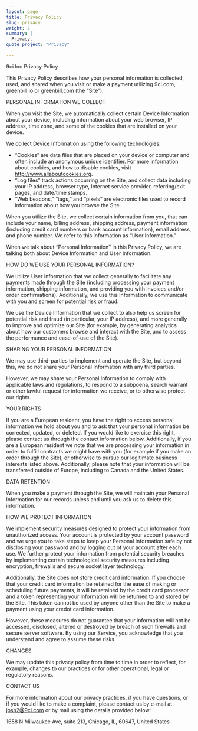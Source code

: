 ```yaml
---
layout: page
title: Privacy Policy
slug: privacy
weight: 2
summary: |
  Privacy.
quote_project: "Privacy"

---
```

9ci Inc Privacy Policy

This Privacy Policy describes how your personal information is collected, used, and shared when you visit or make a payment utilizing 9ci.com, greenbill.io or greenbill.com (the “Site”).

PERSONAL INFORMATION WE COLLECT

When you visit the Site, we automatically collect certain Device Information about your device, including information about your web browser, IP address, time zone, and some of the cookies that are installed on your device.

We collect Device Information using the following technologies:

- “Cookies” are data files that are placed on your device or computer and often include an anonymous unique identifier. For more information about cookies, and how to disable cookies, visit http://www.allaboutcookies.org.
- “Log files” track actions occurring on the Site, and collect data including your IP address, browser type, Internet service provider, referring/exit pages, and date/time stamps.
- “Web beacons,” “tags,” and “pixels” are electronic files used to record information about how you browse the Site.

When you utilize the Site, we collect certain information from you, that can include your name, billing address, shipping address, payment information (including credit card numbers or bank account information), email address, and phone number.  We refer to this information as “User Information.”

When we talk about “Personal Information” in this Privacy Policy, we are talking both about Device Information and User Information.

HOW DO WE USE YOUR PERSONAL INFORMATION?

We utilize User Information that we collect generally to facilitate any payments made through the Site (including processing your payment information, shipping information, and providing you with invoices and/or order confirmations).  Additionally, we use this Information to
communicate with you and screen for potential risk or fraud.

We use the Device Information that we collect to also help us screen for potential risk and fraud (in particular, your IP address), and more generally to improve and optimize our Site (for example, by generating analytics about how our customers browse and interact with the Site, and to assess the performance and ease-of-use of the Site).

SHARING YOUR PERSONAL INFORMATION

We may use third-parties to implement and operate the Site, but beyond this, we do not share your Personal Information with any third parties.

However, we may share your Personal Information to comply with applicable laws and regulations, to respond to a subpoena, search warrant or other lawful request for information we receive, or to otherwise protect our rights.

YOUR RIGHTS

If you are a European resident, you have the right to access personal information we hold about you and to ask that your personal information be corrected, updated, or deleted. If you would like to exercise this right, please contact us through the contact information below.
Additionally, if you are a European resident we note that we are processing your information in order to fulfill contracts we might have with you (for example if you make an order through the Site), or otherwise to pursue our legitimate business interests listed above.  Additionally, please note that your information will be transferred outside of Europe, including to Canada and the United States.


DATA RETENTION

When you make a payment through the Site, we will maintain your Personal Information for our records unless and until you ask us to delete this information.

HOW WE PROTECT INFORMATION

We implement security measures designed to protect your information from unauthorized access. Your account is protected by your account
password and we urge you to take steps to keep your Personal Information safe by not disclosing your password and by logging out
of your account after each use. We further protect your information from potential security breaches by implementing certain
technological security measures including encryption, firewalls and secure socket layer technology.

Additionally, the Site does not store credit card information.  If you choose that your credit card information be retained for the ease of making or scheduling future payments, it will be retained by the credit card processor and a token representing your information will be returned to and stored by the Site.  This token cannot be used by anyone other than the Site to make a payment using your credot card information.  

However, these measures do not guarantee that your information will not be accessed, disclosed, altered or destroyed by breach of such firewalls and secure server software. By using our Service, you acknowledge that you understand and agree to assume these risks.

CHANGES

We may update this privacy policy from time to time in order to reflect, for example, changes to our practices or for other operational, legal or regulatory reasons.

CONTACT US

For more information about our privacy practices, if you have questions, or if you would like to make a complaint, please contact us by e-mail at josh2@9ci.com or by mail using the details provided below:

  1658 N Milwaukee Ave, suite 213, Chicago, IL, 60647, United States
